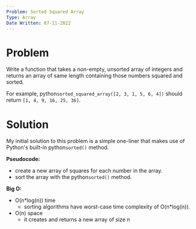 ```yaml
---
Problem: Sorted Squared Array
Type: Array
Date Written: 07-11-2022
---
```


# Problem
Write a function that takes a non-empty, unsorted array of integers and returns an array of same length containing those numbers squared and sorted.

For example, python```sorted_squared_array([2, 3, 1, 5, 6, 4])``` should return ```[1, 4, 9, 16, 25, 36]```.

# Solution
My initial solution to this problem is a simple one-liner that makes use of Python's built-in python```sorted()``` method.

**Pseudocode:**
- create a new array of squares for each number in the array.
- sort the array with the python```sorted()``` method.

**Big O:**
- O(n*log(n)) time
  - sorting algorithms have worst-case time complexity of O(n*log(n)).
- O(n) space
  - it creates and returns a new array of size n